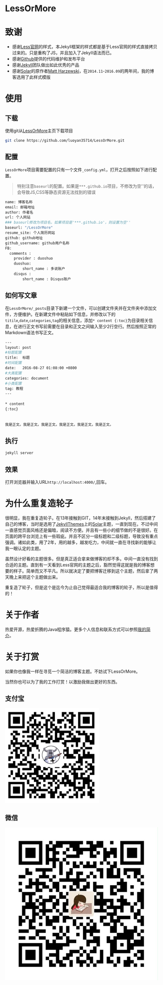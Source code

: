 # LessOrMore


致谢
====================================
+ 感谢[Less官网](http://lesscss.cn/)的样式，本Jekyll框架的样式都是基于Less官网的样式直接拷贝过来的。只是重构了JS，并且加入了Jekyll语法而已。
+ 感谢[Github](https://github.com/)提供的代码维护和发布平台
+ 感谢[Jekyll](https://jekyllrb.com/)团队做出如此优秀的产品
+ 感谢[Solar](https://github.com/mattvh/solar-theme-jekyll)的原作者[Matt Harzewski](http://www.webmaster-source.com/)，在`2014.11`-`2016.09`的两年间，我的博客选用了此样式模版


使用
====================================

下载
------------------------------------

使用git从[LessOrMore](https://github.com/luoyan35714/LessOrMore.git)主页下载项目

``` bash
git clone https://github.com/luoyan35714/LessOrMore.git
```

配置
------------------------------------

`LessOrMore`项目需要配置的只有一个文件`_config.yml`，打开之后按照如下进行配置。

> 特别注意`baseurl`的配置。如果是`***.github.io`项目，不修改为空''的话，会导致JS,CSS等静态资源无法找到的错误

``` bash
name: 博客名称
email: 邮箱地址
author: 作者名
url: 个人网站
### baseurl修改为项目名，如果项目是'***.github.io'，则设置为空''
baseurl: "/LessOrMore"
resume_site: 个人简历网站
github: github地址
github_username: github用户名称
FB:
  comments :
    provider : duoshuo
    duoshuo:
        short_name : 多说账户
    disqus :
        short_name : Disqus账户
```

如何写文章
------------------------------------

在`LessOrMore/_posts`目录下新建一个文件，可以创建文件夹并在文件夹中添加文件，方便维护。在新建文件中粘贴如下信息，并修改以下的`titile`,`date`,`categories`,`tag`的相关信息，添加`* content {:toc}`为目录相关信息，在进行正文书写前需要在目录和正文之间输入至少2行空行。然后按照正常的Markdown语法书写正文。

``` bash
---
layout: post
#标题配置
title:  标题
#时间配置
date:   2016-08-27 01:08:00 +0800
#大类配置
categories: document
#小类配置
tag: 教程
---

* content
{:toc}


我是正文。我是正文。我是正文。我是正文。我是正文。我是正文。
```

执行
------------------------------------

``` bash
jekyll server
```

效果
------------------------------------
打开浏览器并输入URL`http://localhost:4000/`,回车。


为什么重复造轮子
====================================

很明显，我在重复造轮子。在13年接触到GIT，14年末接触到Jekyll，然后搭建了自己的博客，当时是选用了[JekyllThemes](http://jekyllthemes.org/)上的[Solar](https://github.com/mattvh/solar-theme-jekyll)主题，一直到现在。不过中间一直感觉页面风格还是偏暗，阅读不方便。并且有一些小的细节做的不是很好。在页面的跨平台浏览上有一些瑕疵。并且不区分一级标题和二级标题，导致没有重点强调。诸如此类，用了2年，用的越多，越发吃力，中间就一直在寻找新的能够让我一眼认定的主题。

虽然设计好看的主题很多。但是真正适合拿来做博客的却不多。中间一直没有找到合适的主题。直到有一天看到Less官网的主题之后，豁然觉得这就是我的博客想要的样子。简单而又不平凡。所以就决定了要把博客迁移到这个主题，然后拿了两天晚上来把这个主题做出来。

重复造了轮子，但是这个是迄今为止自己觉得最适合我的博客的轮子，所以是值得的！

关于作者
====================================

热爱开源，热爱折腾的Java程序猿。更多个人信息和联系方式可以参照[我的简介](http://www.hifreud.com/Resume.io/)。

关于打赏
====================================

如果你也像我一样在寻觅一个简洁的博客主题。不妨试下LessOrMore。

当然你也可以为了我的工作打赏！以激励我做出更好的东西。

支付宝
----------------

<img src="/styles/images/zhifubao.PNG" alt="支付宝二维码付款给Freud" width="310" />

微信
----------------
![微信二维码付款给Freud](/styles/images/weixin.jpg)

